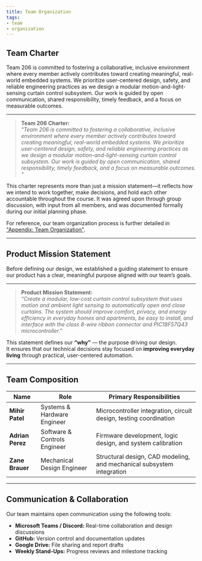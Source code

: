 ```yaml
---
title: Team Organization
tags:
- team
- organization
---
```


## Team Charter

Team 206 is committed to fostering a collaborative, inclusive environment where every member actively contributes toward creating meaningful, real-world embedded systems. We prioritize user-centered design, safety, and reliable engineering practices as we design a modular motion-and-light-sensing curtain control subsystem. Our work is guided by open communication, shared responsibility, timely feedback, and a focus on measurable outcomes. 

---

> **Team 206 Charter:**  
> *"Team 206 is committed to fostering a collaborative, inclusive environment where every member actively contributes toward creating meaningful, real-world embedded systems. We prioritize user-centered design, safety, and reliable engineering practices as we design a modular motion-and-light-sensing curtain control subsystem. Our work is guided by open communication, shared responsibility, timely feedback, and a focus on measurable outcomes. "*

This charter represents more than just a mission statement—it reflects how we intend to work together, make decisions, and hold each other accountable throughout the course. It was agreed upon through group discussion, with input from all members, and was documented formally during our initial planning phase.

For reference, our team organization process is further detailed in ["Appendix: Team Organization"](https://embedded-systems-design.github.io/EGR304TeamTemplate/Appendix/App-Team-Org/).

---

## Product Mission Statement

Before defining our design, we established a guiding statement to ensure our product has a clear, meaningful purpose aligned with our team’s goals.

---

> **Product Mission Statement:**  
> *“Create a modular, low-cost curtain control subsystem that uses motion and ambient light sensing to automatically open and close curtains. The system should improve comfort, privacy, and energy efficiency in everyday homes and apartments, be easy to install, and interface with the class 8-wire ribbon connector and PIC18F57Q43 microcontroller.”*

This statement defines our **“why”** — the purpose driving our design.  
It ensures that our technical decisions stay focused on **improving everyday living** through practical, user-centered automation.

---

## Team Composition

| Name | Role | Primary Responsibilities |
|------|------|---------------------------|
| **Mihir Patel** | Systems & Hardware Engineer | Microcontroller integration, circuit design, testing coordination |
| **Adrian Perez** | Software & Controls Engineer | Firmware development, logic design, and system calibration |
| **Zane Brauer** | Mechanical Design Engineer | Structural design, CAD modeling, and mechanical subsystem integration |

---

## Communication & Collaboration

Our team maintains open communication using the following tools:

- **Microsoft Teams / Discord:** Real-time collaboration and design discussions  
- **GitHub:** Version control and documentation updates  
- **Google Drive:** File sharing and report drafts  
- **Weekly Stand-Ups:** Progress reviews and milestone tracking  
